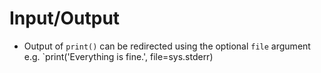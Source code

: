 Input/Output
============

- Output of `print()` can be redirected using the optional `file` argument
  e.g. `print('Everything is fine.', file=sys.stderr)
